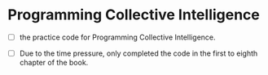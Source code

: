 # Programming Collective Intelligence

- [ ] the practice code for Programming Collective Intelligence.

- [ ] Due to the time pressure, only completed the code in the first to eighth chapter of the book.


  
